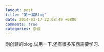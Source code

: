 ```yaml
---
layout: post
title: "第一篇Blog"
date: 2014-03-17 22:08:49 +0800
comments: true
categories: 杂谈
---
```


刚创建的blog,试用一下.还有很多东西需要学习.
